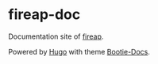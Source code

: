 # fireap-doc

Documentation site of [fireap](https://github.com/progrhyme/fireap).

Powered by [Hugo](http://gohugo.io/) with theme [Bootie-Docs](https://github.com/progrhyme/hugo-theme-bootie-docs).
